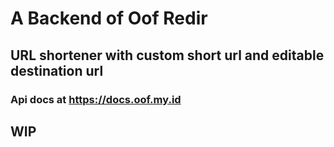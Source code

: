 # A Backend of **Oof Redir**
## URL shortener with **custom** short url and **editable** destination url

### Api docs at https://docs.oof.my.id

## WIP
